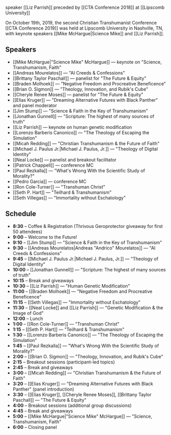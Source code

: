 speaker [[Liz Parrish]]
preceded by [[CTA Conference 2018]]
at [[Lipscomb University]]

On October 19th, 2019, the second Christian Transhumanist Conference [[CTA Conference 2019]] was held at Lipscomb University in Nashville, TN, with keynote speakers [[Mike McHargue|Science Mike]] and [[Liz Parrish]].

## Speakers
- [[Mike McHargue|"Science Mike" McHargue]] — keynote on "Science, Transhumanism, Faith"
- [[Andreas Mourelatos]] — "AI Creeds & Confessions"
- [[Brittany Taylor Paschall]] — panelist for "The Future & Equity"
- [[Braden Molhoek]] — "Negative Freedom and Procreative Beneficence"
- [[Brian O. Sigmon]] — "Theology, Innovation, and Rubik's Cube"
- [[Cheryle Renee Moses]] — panelist for "The Future & Equity"
- [[Elias Kruger]] — "Dreaming Alternative Futures with Black Panther" and panel moderator
- [[Jim Stump]] — "Science & Faith in the Key of Transhumanism"
- [[Jonathan Gunnell]] — "Scripture: The highest of many sources of truth"
- [[Liz Parrish]] — keynote on human genetic modification
- [[Lorenzo Barberis Canonico]] — "The Theology of Escaping the Simulation"
- [[Micah Redding]] — "Christian Transhumanism & the Future of Faith"
- [[Michael J. Paulus Jr.|Michael J. Paulus, Jr.]] — "Theology of Digital Identity"
- [[Neal Locke]] — panelist and breakout facilitator
- [[Patrick Chappell]] — conference MC
- [[Paul Rezkalla]] — "What's Wrong With the Scientific Study of Morality?"
- [[Pedro Garcia]] — conference MC
- [[Ron Cole-Turner]] — "Transhuman Christ"
- [[Seth P. Hart]] — "Teilhard & Transhumanism"
- [[Seth Villegas]] — "Immortality without Eschatology"

## Schedule
- **8:30** – Coffee & Registration (Thrivous Geroprotector giveaway for first 50 attendees)
- **9:00** – Welcome to the Future!
- **9:10** – [[Jim Stump]] — "Science & Faith in the Key of Transhumanism"
- **9:30** – [[Andreas Mourelatos|Andreas "Andrico" Mourelatos]] — "AI Creeds & Confessions"
- **9:45** – [[Michael J. Paulus Jr.|Michael J. Paulus, Jr.]] — "Theology of Digital Identity"
- **10:00** – [[Jonathan Gunnell]] — "Scripture: The highest of many sources of truth"
- **10:15** – Break and giveaways
- **10:30** – [[Liz Parrish]] — "Human Genetic Modification"
- **11:00** – [[Braden Molhoek]] — "Negative Freedom and Procreative Beneficence"
- **11:15** – [[Seth Villegas]] — "Immortality without Eschatology"
- **11:30** – [[Neal Locke]] and [[Liz Parrish]] — "Genetic Modification & the Image of God"
- **12:00** – Lunch
- **1:00** – [[Ron Cole-Turner]] — "Transhuman Christ"
- **1:15** – [[Seth P. Hart]] — "Teilhard & Transhumanism"
- **1:30** – [[Lorenzo Barberis Canonico]] — "The Theology of Escaping the Simulation"
- **1:45** – [[Paul Rezkalla]] — "What's Wrong With the Scientific Study of Morality?"
- **2:00** – [[Brian O. Sigmon]] — "Theology, Innovation, and Rubik's Cube"
- **2:15** – Breakout sessions (participant-led topics)
- **2:45** – Break and giveaways
- **3:00** – [[Micah Redding]] — "Christian Transhumanism & the Future of Faith"
- **3:20** – [[Elias Kruger]] — "Dreaming Alternative Futures with Black Panther" (panel introduction)
- **3:30** – [[Elias Kruger]], [[Cheryle Renee Moses]], [[Brittany Taylor Paschall]] — "The Future & Equity"
- **4:00** – Breakout sessions (additional group discussions)
- **4:45** – Break and giveaways
- **5:00** – [[Mike McHargue|"Science Mike" McHargue]] — "Science, Transhumanism, Faith"
- **6:00** – Closing panel